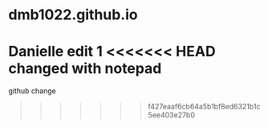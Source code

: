 # dmb1022.github.io
Danielle
edit 1
<<<<<<< HEAD
changed with notepad
=======
github change
>>>>>>> f427eaaf6cb64a5b1bf8ed6321b1c5ee403e27b0
